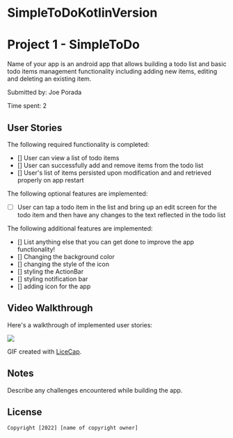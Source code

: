 # SimpleToDoKotlinVersion

# Project 1 - SimpleToDo

Name of your app is an android app that allows building a todo list and basic todo items management functionality including adding new items, editing and deleting an existing item.

Submitted by: Joe Porada

Time spent: 2

## User Stories

The following required functionality is completed:

* [] User can view a list of todo items
* [] User can successfully add and remove items from the todo list
* [] User's list of items persisted upon modification and and retrieved properly on app restart

The following optional features are implemented:

* [ ] User can tap a todo item in the list and bring up an edit screen for the todo item and then have any changes to the text reflected in the todo list

The following additional features are implemented:

* [] List anything else that you can get done to improve the app functionality!
* [] Changing the background color
* [] changing the style of the icon
* [] styling the ActionBar
* [] styling notification bar
* [] adding icon for the app

## Video Walkthrough

Here's a walkthrough of implemented user stories:

<img src='simpletodo4.gif' />

GIF created with [LiceCap](http://www.cockos.com/licecap/).

## Notes

Describe any challenges encountered while building the app.

## License

    Copyright [2022] [name of copyright owner]
